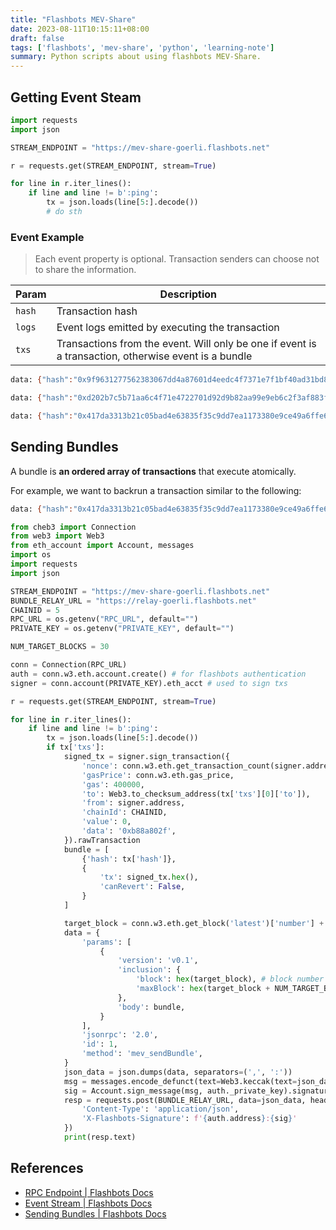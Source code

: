 ```yaml
---
title: "Flashbots MEV-Share"
date: 2023-08-11T10:15:11+08:00
draft: false
tags: ['flashbots', 'mev-share', 'python', 'learning-note']
summary: Python scripts about using flashbots MEV-Share.
---
```


## Getting Event Steam

```py
import requests
import json

STREAM_ENDPOINT = "https://mev-share-goerli.flashbots.net"

r = requests.get(STREAM_ENDPOINT, stream=True)

for line in r.iter_lines():
    if line and line != b':ping':
        tx = json.loads(line[5:].decode())
        # do sth
```

### Event Example

> Each event property is optional. Transaction senders can choose not to share the information.

Param | Description
-|-
`hash` | Transaction hash
`logs` | Event logs emitted by executing the transaction
`txs` | Transactions from the event. Will only be one if event is a transaction, otherwise event is a bundle

```bash
data: {"hash":"0x9f9631277562383067dd4a87601d4eedc4f7371e7f1bf40ad31bd8dcbf022809","logs":null,"txs":null,"mevGasPrice":"0x1e0a6e0","gasUsed":"0x75300"}

data: {"hash":"0xd202b7c5b71aa6c4f71e4722701d92d9b82aa99e9eb6c2f3af883fda329bcd82","logs":[{"address":"0x118bcb654d9a7006437895b51b5cd4946bf6cdc2","topics":["0x86a27c2047f889fafe51029e28e24f466422abe8a82c0c27de4683dda79a0b5d"],"data":"0x000000000000000000000000000000000000000000000000000e07e5d05d9995000000000000000000000000000000000000000000000000000e07e5d05d99bd"}],"txs":null,"mevGasPrice":"0x2faf080","gasUsed":"0x8ca0"}

data: {"hash":"0x417da3313b21c05bad4e63835f35c9dd7ea1173380e9ce49a6ffe6e3f8875da7","logs":null,"txs":[{"to":"0x1cddb0ba9265bb3098982238637c2872b7d12474","functionSelector":"0xa3c356e4","callData":"0xa3c356e4"}],"mevGasPrice":"0x2faf080","gasUsed":"0x7530"}
```

## Sending Bundles

A bundle is **an ordered array of transactions** that execute atomically.

For example, we want to backrun a transaction similar to the following:

```bash
data: {"hash":"0x417da3313b21c05bad4e63835f35c9dd7ea1173380e9ce49a6ffe6e3f8875da7","logs":null,"txs":[{"to":"0x1cddb0ba9265bb3098982238637c2872b7d12474","functionSelector":"0xa3c356e4","callData":"0xa3c356e4"}],"mevGasPrice":"0x2faf080","gasUsed":"0x7530"}
```

```py
from cheb3 import Connection
from web3 import Web3
from eth_account import Account, messages
import os
import requests
import json

STREAM_ENDPOINT = "https://mev-share-goerli.flashbots.net"
BUNDLE_RELAY_URL = "https://relay-goerli.flashbots.net"
CHAINID = 5
RPC_URL = os.getenv("RPC_URL", default="")
PRIVATE_KEY = os.getenv("PRIVATE_KEY", default="")

NUM_TARGET_BLOCKS = 30

conn = Connection(RPC_URL)
auth = conn.w3.eth.account.create()	# for flashbots authentication
signer = conn.account(PRIVATE_KEY).eth_acct	# used to sign txs

r = requests.get(STREAM_ENDPOINT, stream=True)

for line in r.iter_lines():
    if line and line != b':ping':
        tx = json.loads(line[5:].decode())
        if tx['txs']:
            signed_tx = signer.sign_transaction({
                'nonce': conn.w3.eth.get_transaction_count(signer.address),
                'gasPrice': conn.w3.eth.gas_price,
                'gas': 400000,
                'to': Web3.to_checksum_address(tx['txs'][0]['to']),
                'from': signer.address,
                'chainId': CHAINID,
                'value': 0,
                'data': '0xb88a802f',
            }).rawTransaction
            bundle = [
                {'hash': tx['hash']},
                {
                    'tx': signed_tx.hex(),
                    'canRevert': False,
                }
            ]

            target_block = conn.w3.eth.get_block('latest')['number'] + 1
            data = {
                'params': [
                    {
                        'version': 'v0.1',
                        'inclusion': {
                            'block': hex(target_block), # block number must be in hex string
                            'maxBlock': hex(target_block + NUM_TARGET_BLOCKS),
                        },
                        'body': bundle,
                    }
                ],
                'jsonrpc': '2.0',
                'id': 1,
                'method': 'mev_sendBundle',
            }
            json_data = json.dumps(data, separators=(',', ':'))
            msg = messages.encode_defunct(text=Web3.keccak(text=json_data).hex())
            sig = Account.sign_message(msg, auth._private_key).signature.hex()
            resp = requests.post(BUNDLE_RELAY_URL, data=json_data, headers={
                'Content-Type': 'application/json',
                'X-Flashbots-Signature': f'{auth.address}:{sig}'
            })
            print(resp.text)
```

## References

- [RPC Endpoint | Flashbots Docs](https://docs.flashbots.net/flashbots-auction/searchers/advanced/rpc-endpoint)
- [Event Stream | Flashbots Docs](https://docs.flashbots.net/flashbots-mev-share/searchers/event-stream)
- [Sending Bundles | Flashbots Docs](https://docs.flashbots.net/flashbots-mev-share/searchers/sending-bundles)